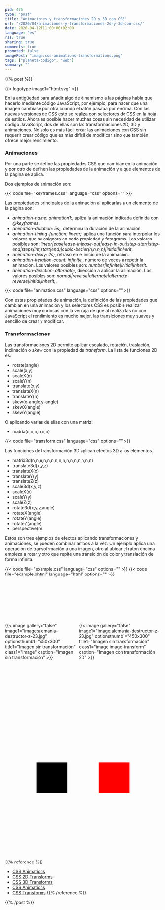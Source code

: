 ```yaml
---
pid: 475
type: "post"
title: "Animaciones y transformaciones 2D y 3D con CSS"
url: "/2020/04/animaciones-y-transformaciones-2d-y-3d-con-css/"
date: 2020-04-12T11:00:00+02:00
language: "es"
rss: true
sharing: true
comments: true
promoted: false
imagePost: "image:css-animations-transformations.png"
tags: ["planeta-codigo", "web"]
summary: ""
---
```


{{% post %}}

{{< logotype image1="html.svg" >}}

En la antigüedad para añadir algo de dinamismo a las páginas había que hacerlo mediante código JavaScript, por ejemplo, para hacer que una imagen cambiase por otra cuando el ratón pasaba por encima. Con las nuevas versiones de CSS esto se realiza con selectores de CSS en la hoja de estilos. Ahora es posible hacer muchas cosas sin necesidad de utilizar código JavaScript, dos de ellas son las transformaciones 2D, 3D y animaciones. No solo es más fácil crear las animaciones con CSS sin requerir crear código que es más difícil de modificar sino que también ofrece mejor rendimiento.

### Animaciones

Por una parte se define las propiedades CSS que cambian en la animación y por otro de definen las propiedades de la animación y a que elementos de la página se aplica.

Dos ejemplos de animación son:

{{< code file="keyframes.css" language="css" options="" >}}

Las propiedades principales de la animación al aplicarlas a un elemento de la página son:

* _animation-name: animation1;_, aplica la animación indicada definida con _@keyframes_.
* _animation-duration: 5s;_, determina la duración de la animación.
* _animation-timing-function: linear;_, aplica una función para interpolar los valores que se asignara en cada propiedad y fotograma. Los valores posibles son: _linear|ease|ease-in|ease-out|ease-in-out|step-start|step-end|steps(int,start|end)|cubic-bezier(n,n,n,n)|initial|inherit_.
* _animation-delay: 2s;_, retraso en el inicio de la animación.
* _animation-iteration-count: infinite;_, número de veces a repetir la animación. Los valores posibles son: _number|infinite|initial|inherit_.
* _animation-direction: alternate;_, dirección a aplicar la animación. Los valores posibles son: _normal|reverse|alternate|alternate-reverse|initial|inherit;_.

{{< code file="animation.css" language="css" options="" >}}

Con estas propiedades de animación, la definición de las propiedades que cambian en una animación y los selectores CSS es posible realizar animaciones muy curiosas con la ventaja de que al realizarlas no con JavaScript el rendimiento es mucho mejor, las transiciones muy suaves y sencillo de crear y modificar.

### Transformaciones

Las transformaciones 2D permite aplicar escalado, rotación, traslación, inclinación o _skew_ con la propiedad de _transform_. La lista de funciones 2D es:

* rotate(angle)
* scale(x,y)
* scaleX(n)
* scaleY(n)
* translate(x,y)
* translateX(n)
* translateY(n)
* skew(x-angle,y-angle)
* skewX(angle)
* skewY(angle)

O aplicando varias de ellas con una matriz:

* matrix(n,n,n,n,n,n)

{{< code file="transform.css" language="css" options="" >}}

Las funciones de transformación 3D aplican efectos 3D a los elementos.

* matrix3d(n,n,n,n,n,n,n,n,n,n,n,n,n,n,n,n)
* translate3d(x,y,z)
* translateX(x)
* translateY(y)
* translateZ(z)
* scale3d(x,y,z)
* scaleX(x)
* scaleY(y)
* scaleZ(z)
* rotate3d(x,y,z,angle)
* rotateX(angle)
* rotateY(angle)
* rotateZ(angle)
* perspective(n)

Estos son tres ejemplos de efectos aplicando transformaciones y animaciones, se pueden combinar ambos a la vez. Un ejemplo aplica una operación de transofrmación a una imagen, otro al ubicar el ratón encima empieza a rotar y otro que repite una transición de color y translación de forma infinita.

{{< code file="example.css" language="css" options="" >}}
{{< code file="example.xhtml" language="html" options="" >}}

<div style="display: flex; justify-content: space-evenly; margin-top: 150px; height: 300px;">
    <div>
        {{< image
            gallery="false"
            image1="image:alemania-destructor-z-23.jpg" optionsthumb1="450x300" title1="Imagen sin transformación" class1="image"
            caption="Imagen sin transformación" >}}
    </div>
    <div>
        {{< image
            gallery="false"
            image1="image:alemania-destructor-z-23.jpg" optionsthumb1="450x300" title1="Imagen sin transformación" class1="image image-transform"
            caption="Imagen con transformación 2D" >}}
    </div>
</div>

<div style="display: flex; justify-content: space-evenly; margin-top: 150px; height: 300px;">
    <div class="box-transform"></div>
    <div class="box-animation"></div>
</div>

<style type="text/css">
    @keyframes animation {
        0%   {background-color: red; left: 0px; top: 0px;}
        25%  {background-color: yellow; left: 200px; top: 0px;}
        50%  {background-color: blue; left: 200px; top: 200px;}
        75%  {background-color: green; left: 0px; top: 200px;}
        100% {background-color: red; left: 0px; top: 0px;}
    }

    @keyframes transform {
        from { transform: rotate(0deg) }
        to { transform: rotate(360deg) }
    }

    div.box-animation {
        width: 100px;
        height: 100px;
        background-color: red;
        position: relative;

        animation-name: animation;
        animation-duration: 5s;
        animation-timing-function: linear;
        animation-delay: 2s;
        animation-iteration-count: infinite;
        animation-direction: alternate;
    }

    img.image {
        height: 250px;
        background-color: green;
    }

    img.image-transform {
        transform: skewY(25deg);
    }

    div.box-transform {
        width: 100px;
        height: 100px;
        background-color: black;
    }

    div.box-transform:hover {
        animation-name: transform;
        animation-duration: 3s;
        animation-timing-function: ease-in-out;
        animation-iteration-count: infinite;
    }
</style>

{{% reference %}}
* [CSS Animations](https://www.w3schools.com/css/css3_animations.asp)
* [CSS 2D Transforms](https://www.w3schools.com/css/css3_2dtransforms.asp)
* [CSS 3D Transforms](https://www.w3schools.com/css/css3_3dtransforms.asp)
* [CSS Animations](https://developer.mozilla.org/en-US/docs/Web/CSS/CSS_Animations)
* [CSS Transforms](https://developer.mozilla.org/es/docs/Web/CSS/CSS_Transforms)
{{% /reference %}}

{{% /post %}}
